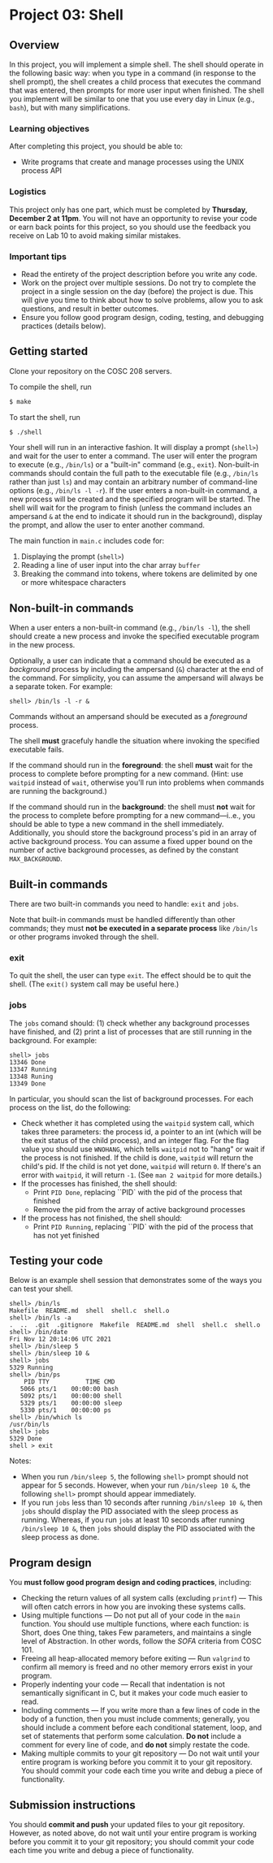 # Project 03: Shell

## Overview
In this project, you will implement a simple shell. The shell should operate in the following basic way: when you type in a command (in response to the shell prompt), the shell creates a child process that executes the command that was entered, then prompts for more user input when finished. The shell you implement will be similar to one that you use every day in Linux (e.g., `bash`), but with many simplifications. 

### Learning objectives
After completing this project, you should be able to:
* Write programs that create and manage processes using the UNIX process API

### Logistics
This project only has one part, which must be completed by **Thursday, December 2 at 11pm**. You will not have an opportunity to revise your code or earn back points for this project, so you should use the feedback you receive on Lab 10 to avoid making similar mistakes.

### Important tips
* Read the entirety of the project description before you write any code.
* Work on the project over multiple sessions. Do not try to complete the project in a single session on the day (before) the project is due. This will give you time to think about how to solve problems, allow you to ask questions, and result in better outcomes.
* Ensure you follow good program design, coding, testing, and debugging practices (details below).

## Getting started 
Clone your repository on the COSC 208 servers. 

To compile the shell, run
```bash
$ make
``` 

To start the shell, run
```bash
$ ./shell
```

Your shell will run in an interactive fashion. It will display a prompt (`shell>`) and wait for the user to enter a command. The user will enter the program to execute (e.g., `/bin/ls`) or a "built-in" command (e.g., `exit`). Non-built-in commands should contain the full path to the executable file (e.g., `/bin/ls` rather than just `ls`) and may contain an arbitrary number of command-line options (e.g., `/bin/ls -l -r`).  If the user enters a non-built-in command, a new process will be created and the specified program will be started. The shell will wait for the program to finish (unless the command includes an ampersand `&` at the end to indicate it should run in the background), display the prompt, and allow the user to enter another command.

The main function in `main.c` includes code for:
1. Displaying the prompt (`shell>`)
2. Reading a line of user input into the char array `buffer`
3. Breaking the command into tokens, where tokens are delimited by one or more whitespace characters

## Non-built-in commands
When a user enters a non-built-in command (e.g., `/bin/ls -l`), the shell should create a new process and invoke the specified executable program in the new process. 

Optionally, a user can indicate that a command should be executed as a *background* process by including the ampersand (`&`) character at the end of the command. For simplicity, you can assume the ampersand will always be a separate token. For example:
```
shell> /bin/ls -l -r &
```
Commands without an ampersand should be executed as a *foreground* process.

The shell **must** gracefuly handle the situation where invoking the specified executable fails.

If the command should run in the **foreground**: the shell **must** wait for the process to complete before prompting for a new command. (Hint: use `waitpid` instead of `wait`, otherwise you'll run into problems when commands are running the background.)

If the command should run in the **background**: the shell must **not** wait for the process to complete before prompting for a new command—i..e., you should be able to type a new command in the shell immediately. Additionally, you should store the background process's pid in an array of active background process. You can assume a fixed upper bound on the number of active background processes, as defined by the constant `MAX_BACKGROUND`.

## Built-in commands
There are two built-in commands you need to handle: `exit` and `jobs`.

Note that built-in commands must be handled differently than other commands; they must **not be executed in a separate process** like `/bin/ls` or other programs invoked through the shell.  

### exit
To quit the shell, the user can type `exit`. The effect should be to quit the shell. (The `exit()` system call may be useful here.)

### jobs
The `jobs` comand should: (1) check whether any background processes have finished, and (2) print a list of processes that are still running in the background. For example:
```
shell> jobs
13346 Done
13347 Running
13348 Runing
13349 Done
```

In particular, you should scan the list of background processes. For each process on the list, do the following:
* Check whether it has completed using the `waitpid` system call, which takes three parameters: the process id, a pointer to an int (which will be the exit status of the child process), and an integer flag.  For the flag value you should use `WNOHANG`, which tells `waitpid` not to "hang" or wait if the process is not finished.  If the child is done, `waitpid` will return the child's pid.  If the child is not yet done, `waitpid` will return `0`.  If there's an error with `waitpid`, it will return `-1`.  (See `man 2 waitpid` for more details.)
* If the processes has finished, the shell should:
	* Print `PID Done`, replacing ``PID` with the pid of the process that finished
	* Remove the pid from the array of active background processes
* If the process has not finished, the shell should:
	* Print `PID Running`, replacing ``PID` with the pid of the process that has not yet finished


## Testing your code
Below is an example shell session that demonstrates some of the ways you can test your shell.

```
shell> /bin/ls
Makefile  README.md  shell  shell.c  shell.o
shell> /bin/ls -a
.  ..  .git  .gitignore  Makefile  README.md  shell  shell.c  shell.o
shell> /bin/date
Fri Nov 12 20:14:06 UTC 2021
shell> /bin/sleep 5
shell> /bin/sleep 10 &
shell> jobs
5329 Running
shell> /bin/ps
    PID TTY          TIME CMD
   5066 pts/1    00:00:00 bash
   5092 pts/1    00:00:00 shell
   5329 pts/1    00:00:00 sleep
   5330 pts/1    00:00:00 ps
shell> /bin/which ls
/usr/bin/ls
shell> jobs
5329 Done 
shell > exit
```

Notes: 
* When you run `/bin/sleep 5`, the following `shell>` prompt should not appear for 5 seconds.  However, when your run `/bin/sleep 10 &`, the following `shell>` prompt should appear immediately.  
* If you run `jobs` less than 10 seconds after running `/bin/sleep 10 &`, then `jobs` should display the PID associated with the sleep process as running. Whereas, if you run `jobs` at least 10 seconds after running `/bin/sleep 10 &`, then `jobs` should display the PID associated with the sleep process as done.

## Program design

You **must follow good program design and coding practices**, including:
* Checking the return values of all system calls (excluding `printf`) — This will often catch errors in how you are invoking these systems calls.
* Using multiple functions — Do not put all of your code in the `main` function. You should use multiple functions, where each function: is Short, does One thing, takes Few parameters, and maintains a single level of Abstraction. In other words, follow the _SOFA_ criteria from COSC 101.
* Freeing all heap-allocated memory before exiting — Run `valgrind` to confirm all memory is freed and no other memory errors exist in your program.
* Properly indenting your code — Recall that indentation is not semantically significant in C, but it makes your code much easier to read.
* Including comments — If you write more than a few lines of code in the body of a function, then you must include comments; generally, you should include a comment before each conditional statement, loop, and set of statements that perform some calculation. **Do not** include a comment for every line of code, and **do not** simply restate the code.
* Making multiple commits to your git repository — Do not wait until your entire program is working before you commit it to your git repository. You should commit your code each time you write and debug a piece of functionality.

## Submission instructions
You should **commit and push** your updated files to your git repository. However, as noted above, do not wait until your entire program is working before you commit it to your git repository; you should commit your code each time you write and debug a piece of functionality. 